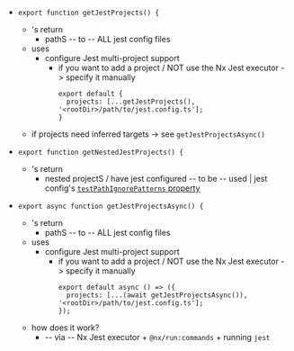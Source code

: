 * `export function getJestProjects() {`
  * 's return
    * pathS -- to -- ALL jest config files
  * uses
    * configure Jest multi-project support
      * if you want to add a project / NOT use the Nx Jest executor -> specify it manually
        ```
        export default {
          projects: [...getJestProjects(), '<rootDir>/path/to/jest.config.ts'];
        }
        ```
  * if projects need inferred targets -> see `getJestProjectsAsync()`


* `export function getNestedJestProjects() {`
  * 's return
    * nested projectS / have jest configured -- to be -- used | jest config's [`testPathIgnorePatterns` property](https://jestjs.io/docs/configuration#testpathignorepatterns-arraystring)


* `export async function getJestProjectsAsync() {`
  * 's return
    * pathS -- to -- ALL jest config files
  * uses
    * configure Jest multi-project support
      * if you want to add a project / NOT use the Nx Jest executor -> specify it manually
        ```
        export default async () => ({
          projects: [...(await getJestProjectsAsync()), '<rootDir>/path/to/jest.config.ts'];
        });
        ```
  * how does it work?
    * -- via -- Nx Jest executor + `@nx/run:commands` + running `jest`
